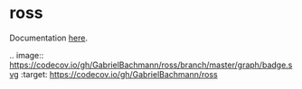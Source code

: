 # ross

Documentation [here](https://ross-rotordynamics.github.io/ross-website/).

.. image:: https://codecov.io/gh/GabrielBachmann/ross/branch/master/graph/badge.svg
  :target: https://codecov.io/gh/GabrielBachmann/ross
